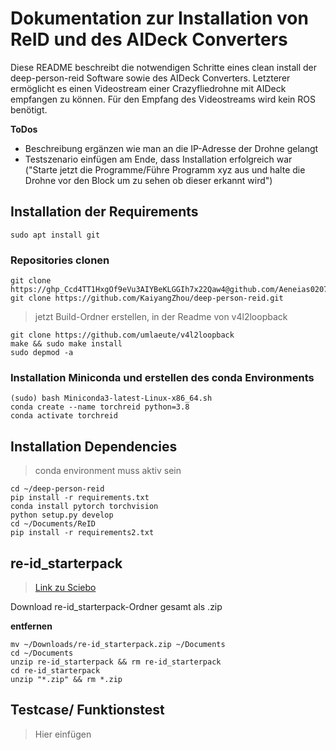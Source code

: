 # __Dokumentation zur Installation von ReID und des AIDeck Converters__

Diese README beschreibt die notwendigen Schritte eines clean install der deep-person-reid Software sowie des AIDeck Converters.
Letzterer ermöglicht es einen Videostream einer Crazyfliedrohne mit AIDeck empfangen zu können. Für den Empfang des Videostreams wird kein ROS benötigt.

__ToDos__  

- Beschreibung ergänzen wie man an die IP-Adresse der Drohne gelangt
- Testszenario einfügen am Ende, dass Installation erfolgreich war ("Starte jetzt die Programme/Führe Programm xyz aus und halte die Drohne vor den Block um zu sehen ob dieser erkannt wird")

## Installation der Requirements
```console
sudo apt install git
```

### Repositories clonen
```console
git clone https://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@github.com/Aeneias0207/ReID.git
git clone https://github.com/KaiyangZhou/deep-person-reid.git
```
> jetzt Build-Ordner erstellen, in der Readme von v4l2loopback
```console
git clone https://github.com/umlaeute/v4l2loopback
make && sudo make install
sudo depmod -a
```

### Installation Miniconda und erstellen des conda Environments
```console
(sudo) bash Miniconda3-latest-Linux-x86_64.sh
conda create --name torchreid python=3.8
conda activate torchreid
```
## Installation Dependencies
> conda environment muss aktiv sein

```console
cd ~/deep-person-reid
pip install -r requirements.txt
conda install pytorch torchvision
python setup.py develop
cd ~/Documents/ReID
pip install -r requirements2.txt
```

## re-id_starterpack
>[Link zu Sciebo](https://tu-dortmund.sciebo.de/f/321038868)

Download re-id_starterpack-Ordner gesamt als .zip

**entfernen**

```console
mv ~/Downloads/re-id_starterpack.zip ~/Documents
cd ~/Documents
unzip re-id_starterpack && rm re-id_starterpack
cd re-id_starterpack
unzip "*.zip" && rm *.zip
```

## Testcase/ Funktionstest
> Hier einfügen
